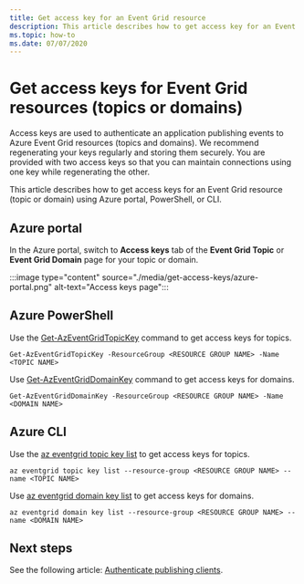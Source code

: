 ```yaml
---
title: Get access key for an Event Grid resource
description: This article describes how to get access key for an Event Grid topic or domain
ms.topic: how-to
ms.date: 07/07/2020
---
```


# Get access keys for Event Grid resources (topics or domains)
Access keys are used to authenticate an application publishing events to Azure Event Grid resources (topics and domains). We recommend regenerating your keys regularly and storing them securely. You are provided with two access keys so that you can maintain connections using one key while regenerating the other.

This article describes how to get access keys for an Event Grid resource (topic or domain) using Azure portal, PowerShell, or CLI. 

## Azure portal
In the Azure portal, switch to **Access keys** tab of the **Event Grid Topic** or **Event Grid Domain** page for your topic or domain.  

:::image type="content" source="./media/get-access-keys/azure-portal.png" alt-text="Access keys page":::

## Azure PowerShell
Use the [Get-AzEventGridTopicKey](/powershell/module/az.eventgrid/get-azeventgridtopickey?view=azps-4.3.0) command to get access keys for topics. 

```azurepowershell-interactive
Get-AzEventGridTopicKey -ResourceGroup <RESOURCE GROUP NAME> -Name <TOPIC NAME>
```

Use [Get-AzEventGridDomainKey](/powershell/module/az.eventgrid/get-azeventgriddomainkey?view=azps-4.3.0) command to get access keys for domains. 

```azurepowershell-interactive
Get-AzEventGridDomainKey -ResourceGroup <RESOURCE GROUP NAME> -Name <DOMAIN NAME>
```

## Azure CLI
Use the [az eventgrid topic key list](/cli/azure/eventgrid/topic/key?view=azure-cli-latest#az-eventgrid-topic-key-list) to get access keys for topics. 

```azurecli-interactive
az eventgrid topic key list --resource-group <RESOURCE GROUP NAME> --name <TOPIC NAME>
```

Use [az eventgrid domain key list](/cli/azure/eventgrid/domain/key?view=azure-cli-latest#az-eventgrid-domain-key-list) to get access keys for domains. 

```azurecli-interactive
az eventgrid domain key list --resource-group <RESOURCE GROUP NAME> --name <DOMAIN NAME>
```

## Next steps
See the following article: [Authenticate publishing clients](security-authenticate-publishing-clients.md). 
